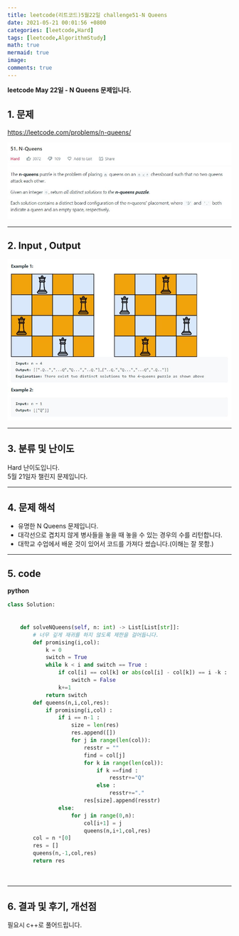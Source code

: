 ```yaml
---
title: leetcode(리트코드)5월22일 challenge51-N Queens
date: 2021-05-21 00:01:56 +0800
categories: [leetcode,Hard]
tags: [leetcode,AlgorithmStudy]
math: true
mermaid: true
image: 
comments: true
---
```


**leetcode May 22일 - N Queens 문제입니다.**

## 1. 문제
<https://leetcode.com/problems/n-queens/>  

![](/assets/img/sample/leetcode/51/Problem.JPG)  

-----  

## 2. Input , Output

![](/assets/img/sample/leetcode/51/input.JPG)  


-----  

## 3. 분류 및 난이도

Hard 난이도입니다.  
5월 21일자 챌린지 문제입니다. 

-----  

## 4. 문제 해석

- 유명한 N Queens 문제입니다.
- 대각선으로 겹치지 않게 병사들을 놓을 때 놓을 수 있는 경우의 수를 리턴합니다.
- 대학교 수업에서 배운 것이 있어서 코드를 가져다 썼습니다.(이해는 잘 못함.)


-----  

## 5. code


**python**

```python
class Solution:
    
    
    def solveNQueens(self, n: int) -> List[List[str]]:
        # 너무 깊게 재귀를 하지 않도록 제한을 걸어둡니다.
        def promising(i,col):
            k = 0
            switch = True
            while k < i and switch == True :
                if col[i] == col[k] or abs(col[i] - col[k]) == i -k :
                    switch = False
                k+=1
            return switch
        def queens(n,i,col,res): 
            if promising(i,col) : 
                if i == n-1 :
                    size = len(res)
                    res.append([])
                    for j in range(len(col)):
                        resstr = ""
                        find = col[j]
                        for k in range(len(col)):
                            if k ==find :
                                resstr+="Q"
                            else :
                                resstr+="."
                        res[size].append(resstr)
                else:
                    for j in range(0,n):
                        col[i+1] = j
                        queens(n,i+1,col,res)
        col = n *[0]
        res = []
        queens(n,-1,col,res)
        return res        

        
```



-----

## 6. 결과 및 후기, 개선점

필요시 c++로 풀어드립니다.



